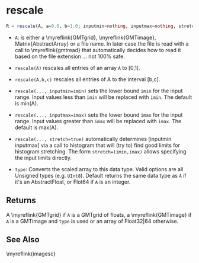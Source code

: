 # rescale

```julia
R = rescale(A, a=0.0, b=1.0; inputmin=nothing, inputmax=nothing, stretch=false, type=nothing)
```

- `A`: is either a \myreflink{GMTgrid}, \myreflink{GMTimage}, Matrix{AbstractArray} or a file name.
  In later case the file is read with a call to \myreflink{gmtread} that automatically decides how to read it
  based on the file extension ... not 100% safe.

- `rescale(A)` rescales all entries of an array `A` to [0,1].

- `rescale(A,b,c)` rescales all entries of A to the interval [b,c].

- `rescale(..., inputmin=imin)` sets the lower bound `imin` for the input range. Input values less
   than `imin` will be replaced with `imin`. The default is min(A).

- `rescale(..., inputmax=imax)` sets the lower bound `imax` for the input range. Input values greater
   than `imax` will be replaced with `imax`. The default is max(A).

- `rescale(..., stretch=true)` automatically determines [inputmin inputmax] via a call to histogram that
   will (try to) find good limits for histogram stretching. The form `stretch=(imin,imax)` allows
   specifying the input limits directly.

- `type`: Converts the scaled array to this data type. Valid options are all Unsigned types (e.g. `UInt8`).
   Default returns the same data type as `A` if it's an AbstractFloat, or Flot64 if `A` is an integer.

Returns
-------

A \myreflink{GMTgrid} if `A` is a GMTgrid of floats, a \myreflink{GMTimage} if `A` is a GMTimage and
`type` is used or an array of Float32|64 otherwise.


See Also
--------

\myreflink{imagesc}